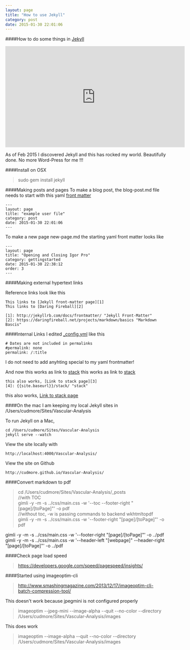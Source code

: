 ```yaml
---
layout: page
title: "How to use Jekyll"
category: post
date: 2015-01-30 22:01:06
---
```


####How to do some things in [Jekyll][2]

<iframe width="560" height="315" src="http://www.youtube.com/embed/PWf4WUoMXwg" frameborder="0"> </iframe>

As of Feb 2015 I discovered Jekyll and this has rocked my world. Beautifully done. No more Word-Press for me !!!

####Install on OSX

> sudo gem install jekyll


####Making posts and pages
To make a blog post, the blog-post.md file needs to start with this yaml [front matter][1]  

	---
	layout: page
	title: "example user file"
	category: post
	date: 2015-01-30 22:01:06
	---

To make a new page new-page.md the starting yaml front matter looks like  

	---
	layout: page
	title: "Opening and Closing Igor Pro"
	category: gettingstarted
	date: 2015-01-30 22:38:12
	order: 3
	---

####Making external hypertext links

Reference links look like this

    This links to [Jekyll front-matter page][1]
    This links to [Daring Fireball][2]
    
	[1]: http://jekyllrb.com/docs/frontmatter/ "Jekyll Front-Matter"
    [2]: https://daringfireball.net/projects/markdown/basics "Markdown Bascis"
    

####Internal Links
I edited [_config.yml][3] like this  

	# Dates are not included in permalinks
	#permalink: none
	permalink: /:title

I do not need to add anyhting special to my yaml frontmatter!  

And now
    this works as link to [stack]({{site.baseurl}}/stack/)
this works as link to [stack]({{site.baseurl}}/stack/)

    this also works, [Link to stack page][3]
    [4]: {{site.baseurl}}/stack/ "stack"

this also works, [Link to stack page][4]



####On the mac
I am keeping my local Jekyll sites in /Users/cudmore/Sites/Vascular-Analysis  

To run Jekyll on a Mac,

    cd /Users/cudmore/Sites/Vascular-Analysis
    jekyll serve --watch
    
View the site locally with  

    http://localhost:4000/Vascular-Analysis/
    
View the site on Github

    http://cudmore.github.io/Vascular-Analysis/

####Convert markdown to pdf

 > cd /Users/cudmore/Sites/Vascular-Analysis/_posts  
 > //with TOC  
 > gimli -y -m -s ../css/main.css -w '--toc --footer-right "[page]/[toPage]"' -o pdf  
 > //without toc, -w  is passing commands to backend wkhtmltopdf  
 > gimli -y -m -s ../css/main.css -w '--footer-right "[page]/[toPage]"' -o pdf  
 

gimli -y -m -s ../css/main.css -w '--footer-right "[page]/[toPage]"' -o ../pdf   
gimli -y -m -s ../css/main.css -w '--header-left "[webpage]" --header-right "[page]/[toPage]"' -o ../pdf  

####Check page load speed
> https://developers.google.com/speed/pagespeed/insights/

####Started using imageoptim-cli
> http://www.smashingmagazine.com/2013/12/17/imageoptim-cli-batch-compression-tool/

This doesn't work because jpegmini is not configured properly  

 > imageoptim --jpeg-mini --image-alpha --quit --no-color --directory /Users/cudmore/Sites/Vascular-Analysis/images  

This does work  

 > imageoptim --image-alpha --quit --no-color --directory /Users/cudmore/Sites/Vascular-Analysis/images

[1]: http://jekyllrb.com/docs/frontmatter/ "Jekyll Front-Matter"
[2]: http://jekyllrb.com
[3]: http://jekyllrb.com/docs/configuration/
[4]: {{site.baseurl}}/stack/ "stack"

